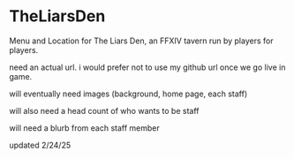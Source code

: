 # TheLiarsDen
Menu and Location for The Liars Den, an FFXIV tavern run by players for players. 


need an actual url. i would prefer not to use my github url once we go live in game. 

will eventually need images (background, home page, each staff)

will also need a head count of who wants to be staff

will need a blurb from each staff member


updated 2/24/25